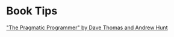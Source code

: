 # Book Tips

["The Pragmatic Programmer" by Dave Thomas and Andrew Hunt](https://en.wikipedia.org/wiki/The_Pragmatic_Programmer)
